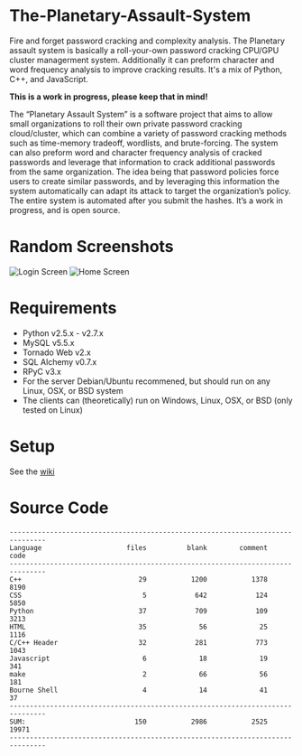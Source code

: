 The-Planetary-Assault-System
============================
Fire and forget password cracking and complexity analysis.  The Planetary assault system is basically a roll-your-own password cracking CPU/GPU cluster managerment system.  Additionally it can preform character and word frequency analysis to improve cracking results.  It's a mix of Python, C++, and JavaScript. 

__This is a work in progress, please keep that in mind!__

The “Planetary Assault System” is a software project that aims to allow small organizations to roll their own private password cracking cloud/cluster, which can combine a variety of password cracking methods such as time-memory tradeoff, wordlists, and brute-forcing.  The system can also preform word and character frequency analysis of cracked passwords and leverage that information to crack additional passwords from the same organization.  The idea being that password policies force users to create similar passwords, and by leveraging this information the system automatically can adapt its attack to target the organization’s policy.  The entire system is automated after you submit the hashes.  It’s a work in progress, and is open source.

Random Screenshots
====================
![Login Screen](http://i.imgur.com/LSOTEe3.png "Login Screen")
![Home Screen](http://i.imgur.com/jsVlmgL.png "Home Screen")

Requirements
===============
* Python v2.5.x - v2.7.x
* MySQL v5.5.x
* Tornado Web v2.x
* SQL Alchemy v0.7.x
* RPyC v3.x
* For the server Debian/Ubuntu recommened, but should run on any Linux, OSX, or BSD system
* The clients can (theoretically) run on Windows, Linux, OSX, or BSD (only tested on Linux)

Setup
=======
See the [wiki](https://github.com/moloch--/The-Planetary-Assault-System/wiki)

Source Code
=============
```
-------------------------------------------------------------------------------
Language                     files          blank        comment           code
-------------------------------------------------------------------------------
C++                             29           1200           1378           8190
CSS                              5            642            124           5850
Python                          37            709            109           3213
HTML                            35             56             25           1116
C/C++ Header                    32            281            773           1043
Javascript                       6             18             19            341
make                             2             66             56            181
Bourne Shell                     4             14             41             37
-------------------------------------------------------------------------------
SUM:                           150           2986           2525          19971
-------------------------------------------------------------------------------
```
